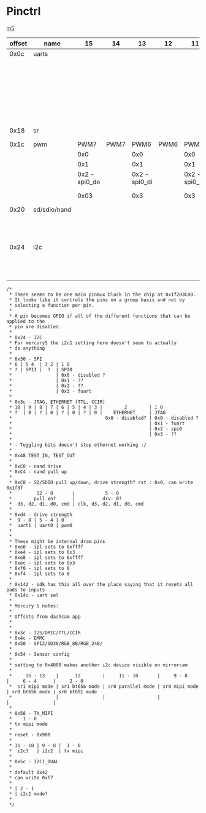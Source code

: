 # Pinctrl

[m5](https://github.com/longyanjun2020/SDK_pulbic/blob/47d85255220f39de1b13e5f2a68b24e49e179f07/Mercury5/proj/sc/driver/hal/mercury/kernel/inc/kernel_chiptop.h)

| offset | name         | 15            | 14   | 13            | 12   | 11            | 10   | 9             | 8          | 7               | 6    | 5               | 4       | 3              | 2    | 1               | 0     |
|--------|--------------|---------------|------|---------------|------|---------------|------|---------------|------------|-----------------|------|-----------------|---------|----------------|------|-----------------|-------|
| 0x0c   | uarts        |               |      |               |      |               |      | UART1         | UART1      |                 |      | UART0           | UART0   |                |      | FUART           | FUART |
|        |              |               |      |               |      |               |      | 0x0           |            |                 |      | 0x0             |         |                |      | 0x0 - disabled? |       |
|        |              |               |      |               |      |               |      | 0x1           |            |                 |      | 0x1             |         |                |      | 0x1 - fuart     |       |
|        |              |               |      |               |      |               |      | 0x2 - FUART   |            |                 |      | 0x2 - FUART     |         |                |      | 0x2             |       |
|        |              |               |      |               |      |               |      | 0x3           |            |                 |      | 0x3             |         |                |      | 0x3             |       |
| 0x18   | sr           |               |      |               |      |               |      |               |            |                 |      | SR I2C?         | SR I2C? |                | SR   | SR              | SR    |
| 0x1c   | pwm          | PWM7          | PWM7 | PWM6          | PWM6 | PWM5          | PWM5 | PWM4          | PWM4       | PWM3            | PWM3 | PWM2            | PWM2    | PWM1           | PWM1 | PWM0            | PWM0  |
|        |              | 0x0           |      | 0x0           |      | 0x0           |      | 0x0           |            | 0x0             |      | 0x0             |         | 0x0            |      | 0x0             |       |
|        |              | 0x1           |      | 0x1           |      | 0x1           |      | 0x1           |            | 0x1             |      | 0x1             |         | 0x1            |      | 0x1             |       |
|        |              | 0x2 - spi0_do |      | 0x2 - spi0_di |      | 0x2 - spi0_ck |      | 0x2 - spi0_cz |            | 0x2 - fuart_rts |      | 0x2 - fuart_cts |         | 0x2            |      | 0x2             |       |
|        |              | 0x03          |      | 0x3           |      | 0x3           |      | 0x3           |            | 0x3             |      | 0x3             |         | 0x3 - fuart_tx |      | 0x3 -fuart_rx   |       |
| 0x20   | sd/sdio/nand |               |      |               |      |               |      |               | SDIO       |                 |      |                 |         |                |      |                 |       |
|        |              |               |      |               |      |               |      |               | 0x0        |                 |      |                 |         |                |      |                 |       |
|        |              |               |      |               |      |               |      |               | 0x1 - sdio |                 |      |                 |         |                |      |                 |       |
| 0x24   | i2c          |               |      |               |      |               |      |               |            |                 |      | I2C1            | I2C1    |                |      | IC20            | IC20  |
|        |              |               |      |               |      |               |      |               |            |                 |      | 0x0             |         |                |      | 0x0             |       |
|        |              |               |      |               |      |               |      |               |            |                 |      | 0x1 - i2c1      |         |                |      | 0x1 - i2c0      |       |

```
/*
 * There seems to be one main pinmux block in the chip at 0x1f203C00.
 * It looks like it controls the pins on a group basis and not by
 * selecting a function per pin.
 *
 * A pin becomes GPIO if all of the different functions that can be applied to the
 * pin are disabled.
 *
 * 0x24 - I2C
 * For mercury5 the i2c1 setting here doesn't seem to actually
 * do anything
 *
 * 0x30 - SPI
 * 6 | 5 4  | 3 2 | 1 0
 * ? | SPI1 |  ?  | SPI0
 *                | 0x0 - disabled ?
 *                | 0x1 - ??
 *                | 0x2 - ??
 *                | 0x3 - fuart
 *
 * 0x3c - JTAG, ETHERNET (TTL, CCIR)
 * 10 | 9 | 8 | 7 | 6 | 5 | 4 | 3 |        2        | 1 0
 * ?  | 0 | ? | 0 | ? | 0 | ? | 0 |    ETHERNET     | JTAG
 *                                  0x0 - disabled? | 0x0 - disabled ?
 *                                                  | 0x1 - fuart
 *                                                  | 0x2 - spi0
 *                                                  | 0x3 - ??
 *
 * - Toggling bits doesn't stop ethernet working :/
 *
 * 0x48 TEST_IN, TEST_OUT
 *
 * 0xC0 - nand drive
 * 0xC4 - nand pull up
 *
 * 0xC8 - SD/SDIO pull up/down, drive strength? rst : 0x0, can write 0x1f3f
 *         12 - 8       |           5 - 0
 *        pull en?      |          drv: 0?
 *  d3, d2, d1, d0, cmd | clk, d3, d2, d1, d0, cmd
 *
 * 0xd4 - drive strength
 *  9 - 8 | 5 - 4 | 0
 *  uart1 | uart0 | pwm0
 *
 *
 * These might be internal dram pins
 * 0xe0 - ipl sets to 0xffff
 * 0xe4 - ipl sets to 0x3
 * 0xe8 - ipl sets to 0xffff
 * 0xec - ipl sets to 0x3
 * 0xf0 - ipl sets to 0
 * 0xf4 - ipl sets to 0
 *
 * 0x142 - sdk has this all over the place saying that it resets all pads to inputs
 * 0x14c - uart sel
 *
 * Mercury 5 notes:
 *
 * Offsets from dashcam app
 *
 *
 * 0x3c - I2S/DMIC/TTL/CCIR
 * 0x4c - EMMC
 * 0x50 - SPI2/SD30/RGB_8B/RGB_24B/
 *
 * 0x54 - Sensor config
 *
 * setting to 0x4000 makes another i2c device visible on mirrorcam
 *
 *     15 - 13    |      12        |     11 - 10       |     9 - 8     |     6 - 4      |     2 - 0
 *  sr1 mipi mode | sr1 bt656 mode | sr0 parallel mode | sr0 mipi mode | sr0 bt656 mode | sr0 bt601 mode
 *                |                |                   |               |                |
 *
 * 0x58 - TX_MIPI
 *    1 - 0
 * tx mipi mode
 *
 * reset - 0x900
 *
 * 11 - 10 | 9 - 8 |  1 - 0
 *  i2c3   | i2c2  | tx mipi
 *
 * 0x5c - I2C1_DUAL
 *
 * default 0x42
 * can write 0xf7
 *
 * | 2 - 1
 * | i2c1 mode?
 *
 */
 ```
 
